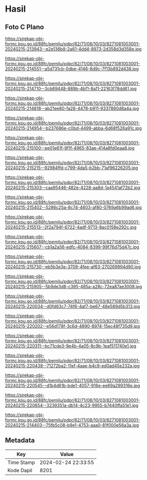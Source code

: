 # Hasil

## Foto C Plano

https://sirekap-obj-formc.kpu.go.id/88fc/pemilu/pdpr/82/71/08/10/03/8271081003001-20240215-213943--e2e136b8-2a61-4dd4-8973-2d358d3d358e.jpg

https://sirekap-obj-formc.kpu.go.id/88fc/pemilu/pdpr/82/71/08/10/03/8271081003001-20240215-214551--a5d731cb-0dbe-4146-8d9c-7f13b892d438.jpg

https://sirekap-obj-formc.kpu.go.id/88fc/pemilu/pdpr/82/71/08/10/03/8271081003001-20240215-214710--3cb69448-889b-4bf1-8a11-22163f78dd61.jpg

https://sirekap-obj-formc.kpu.go.id/88fc/pemilu/pdpr/82/71/08/10/03/8271081003001-20240215-214818--ab21ee80-fa28-4478-b911-9337860d8a4a.jpg

https://sirekap-obj-formc.kpu.go.id/88fc/pemilu/pdpr/82/71/08/10/03/8271081003001-20240215-214954--b237686e-c0bd-4499-abba-6d68f526a91c.jpg

https://sirekap-obj-formc.kpu.go.id/88fc/pemilu/pdpr/82/71/08/10/03/8271081003001-20240215-215100--ee01e61f-9f1f-4965-83ae-414a8fd0eaa8.jpg

https://sirekap-obj-formc.kpu.go.id/88fc/pemilu/pdpr/82/71/08/10/03/8271081003001-20240215-215215--92984ffd-c799-4da5-b2bb-71af96226205.jpg

https://sirekap-obj-formc.kpu.go.id/88fc/pemilu/pdpr/82/71/08/10/03/8271081003001-20240215-215303--caa95446-482e-4228-aa8d-1a4541af72b2.jpg

https://sirekap-obj-formc.kpu.go.id/88fc/pemilu/pdpr/82/71/08/10/03/8271081003001-20240215-215402--5286c25a-8c74-4603-af80-0769a6b99ad6.jpg

https://sirekap-obj-formc.kpu.go.id/88fc/pemilu/pdpr/82/71/08/10/03/8271081003001-20240215-215513--2f2a794f-6722-4adf-9713-8ac0158e292c.jpg

https://sirekap-obj-formc.kpu.go.id/88fc/pemilu/pdpr/82/71/08/10/03/8271081003001-20240215-215607--cb1a2a56-edfc-4084-8399-99f76d75d47c.jpg

https://sirekap-obj-formc.kpu.go.id/88fc/pemilu/pdpr/82/71/08/10/03/8271081003001-20240215-215730--eb5b3e3e-3709-4fee-af63-270269994d90.jpg

https://sirekap-obj-formc.kpu.go.id/88fc/pemilu/pdpr/82/71/08/10/03/8271081003001-20240215-215905--5b9de3d8-c395-485a-a28c-72ea87ae3008.jpg

https://sirekap-obj-formc.kpu.go.id/88fc/pemilu/pdpr/82/71/08/10/03/8271081003001-20240215-220034--d0fd63c7-74f6-4af7-be67-48e589d5b313.jpg

https://sirekap-obj-formc.kpu.go.id/88fc/pemilu/pdpr/82/71/08/10/03/8271081003001-20240215-220202--e56d178f-3c6d-4890-8974-15ec48f735d9.jpg

https://sirekap-obj-formc.kpu.go.id/88fc/pemilu/pdpr/82/71/08/10/03/8271081003001-20240215-220311--bc71cde3-9e4b-4a05-8c9b-1eaf511740e1.jpg

https://sirekap-obj-formc.kpu.go.id/88fc/pemilu/pdpr/82/71/08/10/03/8271081003001-20240215-220438--71272ba2-11ef-4aae-b4c9-ed0ad45e232a.jpg

https://sirekap-obj-formc.kpu.go.id/88fc/pemilu/pdpr/82/71/08/10/03/8271081003001-20240215-220545--d1b4d61b-bde1-4057-916e-ee69a299316e.jpg

https://sirekap-obj-formc.kpu.go.id/88fc/pemilu/pdpr/82/71/08/10/03/8271081003001-20240215-220654--3239351a-db14-4c23-9955-b7440ffa51e1.jpg

https://sirekap-obj-formc.kpu.go.id/88fc/pemilu/pdpr/82/71/08/10/03/8271081003001-20240215-214403--75fb5c08-b9e1-4753-aaa0-81f000e56a3a.jpg


## Metadata

| Key        | Value               |
| ---------- | ------------------- |
| Time Stamp | 2024-02-24 22:33:55 |
| Kode Dapil | 8201                |



